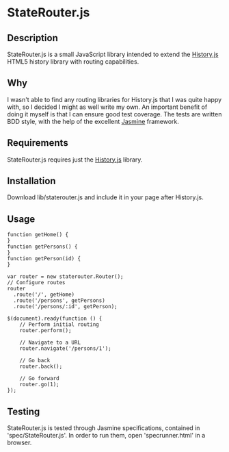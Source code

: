 # StateRouter.js

## Description

StateRouter.js is a small JavaScript library intended to extend the
[History.js](https://github.com/balupton/History.js/) HTML5 history library
with routing capabilities.

## Why

I wasn't able to find any routing libraries for History.js that I was quite
happy with, so I decided I might as well write my own. An important benefit of
doing it myself is that I can ensure good test coverage. The tests are written
BDD style, with the help of the excellent
[Jasmine](http://pivotal.github.com/jasmine/) framework.

## Requirements

StateRouter.js requires just the
[History.js](https://github.com/balupton/History.js/) library.

## Installation

Download lib/staterouter.js and include it in your page after History.js.

## Usage

    function getHome() {
    }
    function getPersons() {
    }
    function getPerson(id) {
    }

    var router = new staterouter.Router();
    // Configure routes
    router
      .route('/', getHome)
      .route('/persons', getPersons)
      .route('/persons/:id', getPerson);

    $(document).ready(function () {
        // Perform initial routing
        router.perform();

        // Navigate to a URL
        router.navigate('/persons/1');

        // Go back
        router.back();

        // Go forward
        router.go(1);
    });

## Testing

StateRouter.js is tested through Jasmine specifications, contained in
'spec/StateRouter.js'. In order to run them, open 'specrunner.html' in a
browser.

<!-- vim: set ff=unix sts=4 sw=4 et: -->

